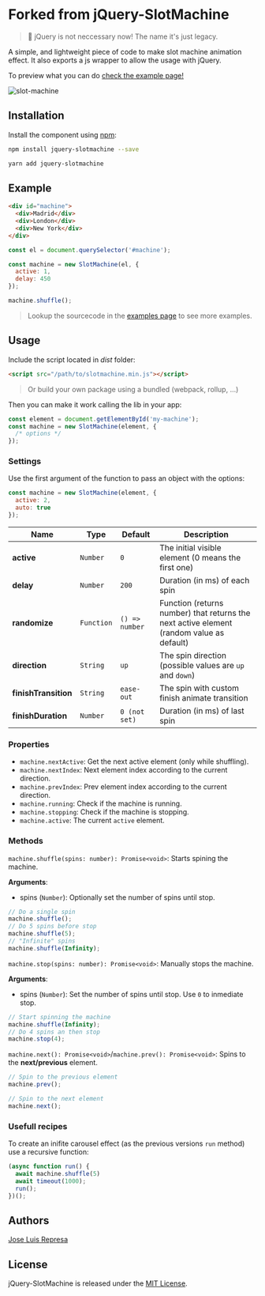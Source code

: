 # Forked from jQuery-SlotMachine

> :mega: jQuery is not neccessary now! The name it's just legacy.

A simple, and lightweight piece of code to make slot machine animation effect.
It also exports a js wrapper to allow the usage with jQuery.

To preview what you can do [check the example page!](http://josex2r.github.io/jQuery-SlotMachine/)

![slot-machine](./img/slot-machine.gif)

## Installation

Install the component using [npm](https://www.npmjs.com/package/jquery-slotmachine):

```bash
npm install jquery-slotmachine --save

yarn add jquery-slotmachine
```

## Example

```html
<div id="machine">
  <div>Madrid</div>
  <div>London</div>
  <div>New York</div>
</div>
```

```javascript
const el = document.querySelector('#machine');

const machine = new SlotMachine(el, {
  active: 1,
  delay: 450
});

machine.shuffle();
```

> Lookup the sourcecode in the [examples page](http://josex2r.github.io/jQuery-SlotMachine/) to see more examples.

## Usage

Include the script located in *dist* folder:

```html
<script src="/path/to/slotmachine.min.js"></script>
```

> Or build your own package using a bundled (webpack, rollup, ...)

Then you can make it work calling the lib in your app:

```javascript
const element = document.getElementById('my-machine');
const machine = new SlotMachine(element, {
  /* options */
});
```

### Settings

Use the first argument of the function to pass an object with the options:

```javascript
const machine = new SlotMachine(element, {
  active: 2,
  auto: true
});
```

| Name           | Type       | Default        | Description                                                                              |
|----------------|------------|----------------|------------------------------------------------------------------------------------------|
| **active**     | `Number`   | `0`            | The initial visible element (0 means the first one)                                      |
| **delay**      | `Number`   | `200`          | Duration (in ms) of each spin                                                            |
| **randomize**  | `Function` | `() => number` | Function (returns number) that returns the next active element (random value as default) |
| **direction**  | `String`   | `up`           | The spin direction (possible values are `up` and `down`)
| **finishTransition**  | `String`   | `ease-out`           | The spin with custom finish animate transition                               |
| **finishDuration**  | `Number`   | `0 (not set)`           | Duration (in ms) of last spin                                |

### Properties

- `machine.nextActive`: Get the next active element (only while shuffling).
- `machine.nextIndex`: Next element index according to the current direction.
- `machine.prevIndex`: Prev element index according to the current direction.
- `machine.running`: Check if the machine is running.
- `machine.stopping`: Check if the machine is stopping.
- `machine.active`: The current `active` element.

### Methods

`machine.shuffle(spins: number): Promise<void>`: Starts spining the machine.

**Arguments**:
  - spins (`Number`): Optionally set the number of spins until stop.

```javascript
// Do a single spin
machine.shuffle();
// Do 5 spins before stop
machine.shuffle(5);
// "Infinite" spins
machine.shuffle(Infinity);
```

`machine.stop(spins: number): Promise<void>`: Manually stops the machine.

**Arguments**:
  - spins (`Number`): Set the number of spins until stop. Use `0` to inmediate stop.

```javascript
// Start spinning the machine
machine.shuffle(Infinity);
// Do 4 spins an then stop
machine.stop(4);
```

`machine.next(): Promise<void>`/`machine.prev(): Promise<void>`: Spins to the **next/previous** element.

```javascript
// Spin to the previous element
machine.prev();

// Spin to the next element
machine.next();
```

### Usefull recipes

To create an inifite carousel effect (as the previous versions `run` method) use a recursive function:

```javascript
(async function run() {
  await machine.shuffle(5)
  await timeout(1000);
  run();
})();
```

## Authors

[Jose Luis Represa](https://github.com/josex2r)

## License

jQuery-SlotMachine is released under the [MIT License](http://opensource.org/licenses/MIT).

